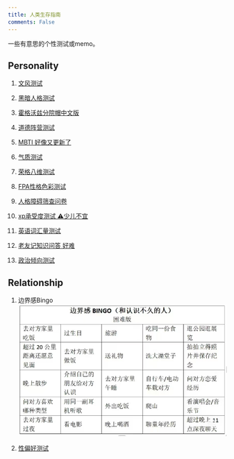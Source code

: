 ```yaml
---
title: 人类生存指南
comments: False
---
```


一些有意思的个性测试或memo。

## Personality

1. [文风测试](https://testurtext.us/)

2. [黑暗人格测试](https://qst.darkfactor.org/index.php)

3. [霍格沃兹分院帽中文版](https://wizard-tool.com/tests/hogwarts-sorting.html)

4. [道德阵营测试](https://www.idrlabs.com/cn/moral-alignment/test.php)

5. [MBTI 好像又更新了](https://www.16personalities.com/)

6. [气质测试](https://www.apesk.com/temperamentType/) 

7. [荣格八维测试](http://www.apesk.com/mbti2/rongge/?mq=&re=yes)

8. [FPA性格色彩测试](https://types.yuzeli.com/survey/fpa30)

9. [人格障碍筛查问卷](https://types.yuzeli.com/survey/pdq4)

10. [xp承受度测试 ⚠️少儿不宜](https://air.moe/funs/XPcheck/)

11. [英语词汇量测试](https://www.arealme.com/vocabulary-size-test/cn/) 

12. [老友记知识问答 好难](https://www.arealme.com/friends-trivia-quiz/cn/)

13. [政治倾向测试](https://luckyfuy.top/compass/) 

## Relationship

1. 边界感Bingo   
![](../pic/distancebingo.jpg) 

2. [性偏好测试](https://xlcs.anmeisheng.com/h5/#/pages/home/evaluation?exam_id=72&u=19647)